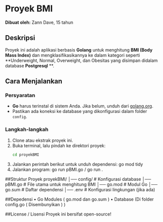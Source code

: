 # Proyek BMI

**Dibuat oleh:** Zann Dave, 15 tahun  

## Deskripsi  
Proyek ini adalah aplikasi berbasis **Golang** untuk menghitung **BMI (Body Mass Index)** dan mengklasifikasikannya ke dalam kategori seperti **Underweight, Normal, Overweight, dan Obesitas yang disimpan didalam database **Postgresql** **.  

## Cara Menjalankan  
### Persyaratan  
- **Go** harus terinstal di sistem Anda. Jika belum, unduh dari [golang.org](https://golang.org/dl/).  
- Pastikan ada koneksi ke database yang dikonfigurasi dalam folder `config`.  

### Langkah-langkah  
1. Clone atau ekstrak proyek ini.  
2. Buka terminal, lalu pindah ke direktori proyek:  
   ```sh
   cd proyekBMI
3. Jalankan perintah berikut untuk unduh dependensi:
   go mod tidy
4. Jalankan program:
   go run pBMI.go / go run .
   
##Struktur Proyek
proyekBMI/
│── config/         # Konfigurasi database
│── pBMI.go         # File utama untuk menghitung BMI
│── go.mod          # Modul Go
│── go.sum          # Daftar dependensi
│── .env            # Konfigurasi lingkungan (jika ada)

##Depedensi
• Go Modules ( go.mod dan go.sum )
• Database (Di folder config.go ( Disembunyikan ) )

##License / Lisensi
Proyek ini bersifat open-source!